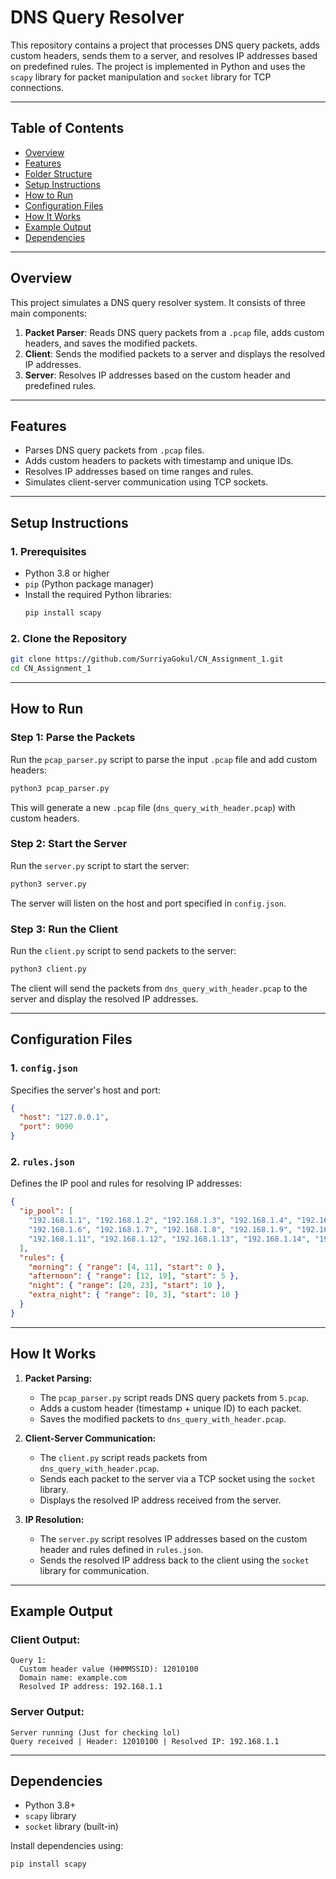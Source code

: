 # DNS Query Resolver

This repository contains a project that processes DNS query packets, adds custom headers, sends them to a server, and resolves IP addresses based on predefined rules. The project is implemented in Python and uses the `scapy` library for packet manipulation and `socket` library for TCP connections.

---

## **Table of Contents**
- [Overview](#overview)
- [Features](#features)
- [Folder Structure](#folder-structure)
- [Setup Instructions](#setup-instructions)
- [How to Run](#how-to-run)
- [Configuration Files](#configuration-files)
- [How It Works](#how-it-works)
- [Example Output](#example-output)
- [Dependencies](#dependencies)

---

## **Overview**
This project simulates a DNS query resolver system. It consists of three main components:
1. **Packet Parser**: Reads DNS query packets from a `.pcap` file, adds custom headers, and saves the modified packets.
2. **Client**: Sends the modified packets to a server and displays the resolved IP addresses.
3. **Server**: Resolves IP addresses based on the custom header and predefined rules.

---

## **Features**
- Parses DNS query packets from `.pcap` files.
- Adds custom headers to packets with timestamp and unique IDs.
- Resolves IP addresses based on time ranges and rules.
- Simulates client-server communication using TCP sockets.

---

## **Setup Instructions**

### **1. Prerequisites**
- Python 3.8 or higher
- `pip` (Python package manager)
- Install the required Python libraries:
  ```bash
  pip install scapy 
  ```

### **2. Clone the Repository**
```bash
git clone https://github.com/SurriyaGokul/CN_Assignment_1.git
cd CN_Assignment_1
```

---

## **How to Run**

### **Step 1: Parse the Packets**
Run the `pcap_parser.py` script to parse the input `.pcap` file and add custom headers:
```bash
python3 pcap_parser.py
```
This will generate a new `.pcap` file (`dns_query_with_header.pcap`) with custom headers.

### **Step 2: Start the Server**
Run the `server.py` script to start the server:
```bash
python3 server.py
```
The server will listen on the host and port specified in `config.json`.

### **Step 3: Run the Client**
Run the `client.py` script to send packets to the server:
```bash
python3 client.py
```
The client will send the packets from `dns_query_with_header.pcap` to the server and display the resolved IP addresses.

---

## **Configuration Files**

### **1. `config.json`**
Specifies the server's host and port:
```json
{
  "host": "127.0.0.1",
  "port": 9090
}
```

### **2. `rules.json`**
Defines the IP pool and rules for resolving IP addresses:
```json
{
  "ip_pool": [
    "192.168.1.1", "192.168.1.2", "192.168.1.3", "192.168.1.4", "192.168.1.5",
    "192.168.1.6", "192.168.1.7", "192.168.1.8", "192.168.1.9", "192.168.1.10",
    "192.168.1.11", "192.168.1.12", "192.168.1.13", "192.168.1.14", "192.168.1.15"
  ],
  "rules": {
    "morning": { "range": [4, 11], "start": 0 },
    "afternoon": { "range": [12, 19], "start": 5 },
    "night": { "range": [20, 23], "start": 10 },
    "extra_night": { "range": [0, 3], "start": 10 }
  }
}
```

---

## **How It Works**

1. **Packet Parsing:**
   - The `pcap_parser.py` script reads DNS query packets from `5.pcap`.
   - Adds a custom header (timestamp + unique ID) to each packet.
   - Saves the modified packets to `dns_query_with_header.pcap`.

2. **Client-Server Communication:**
   - The `client.py` script reads packets from `dns_query_with_header.pcap`.
   - Sends each packet to the server via a TCP socket using the `socket` library.
   - Displays the resolved IP address received from the server.

3. **IP Resolution:**
   - The `server.py` script resolves IP addresses based on the custom header and rules defined in `rules.json`.
   - Sends the resolved IP address back to the client using the `socket` library for communication.

---

## **Example Output**

### **Client Output:**
```
Query 1:
  Custom header value (HHMMSSID): 12010100
  Domain name: example.com
  Resolved IP address: 192.168.1.1
```

### **Server Output:**
```
Server running (Just for checking lol)
Query received | Header: 12010100 | Resolved IP: 192.168.1.1
```

---

## **Dependencies**
- Python 3.8+
- `scapy` library
- `socket` library (built-in)

Install dependencies using:
```bash
pip install scapy
```